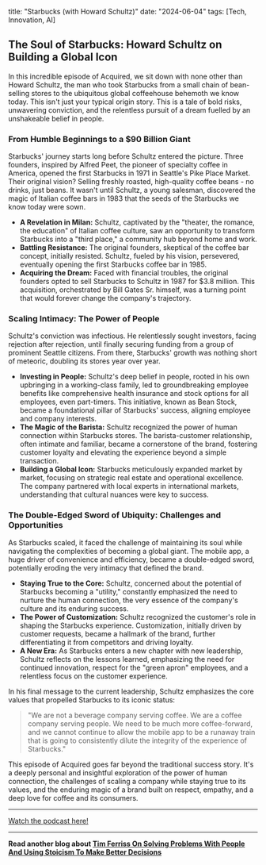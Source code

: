 

title: "Starbucks (with Howard Schultz)"
date: "2024-06-04"
tags: [Tech, Innovation, AI]


## The Soul of Starbucks: Howard Schultz on Building a Global Icon

In this incredible episode of Acquired, we sit down with none other than Howard Schultz, the man who took Starbucks from a small chain of bean-selling stores to the ubiquitous global coffeehouse behemoth we know today. This isn't just your typical origin story. This is a tale of bold risks, unwavering conviction, and the relentless pursuit of a dream fuelled by an unshakeable belief in people.

### From Humble Beginnings to a $90 Billion Giant

Starbucks' journey starts long before Schultz entered the picture. Three founders, inspired by Alfred Peet, the pioneer of specialty coffee in America, opened the first Starbucks in 1971 in Seattle's Pike Place Market.  Their original vision? Selling freshly roasted, high-quality coffee beans - no drinks, just beans. It wasn't until Schultz, a young salesman, discovered the magic of Italian coffee bars in 1983 that the seeds of the Starbucks we know today were sown. 

* **A Revelation in Milan:**  Schultz, captivated by the "theater, the romance, the education" of Italian coffee culture, saw an opportunity to transform Starbucks into a "third place," a community hub beyond home and work. 
* **Battling Resistance:** The original founders, skeptical of the coffee bar concept, initially resisted. Schultz, fueled by his vision, persevered, eventually opening the first Starbucks coffee bar in 1985.
* **Acquiring the Dream:**  Faced with financial troubles, the original founders opted to sell Starbucks to Schultz in 1987 for $3.8 million. This acquisition, orchestrated by Bill Gates Sr. himself, was a turning point that would forever change the company's trajectory. 

### Scaling Intimacy: The Power of People

Schultz's conviction was infectious. He relentlessly sought investors, facing rejection after rejection, until finally securing funding from a group of prominent Seattle citizens. From there, Starbucks' growth was nothing short of meteoric, doubling its stores year over year.  

* **Investing in People:**  Schultz's deep belief in people, rooted in his own upbringing in a working-class family, led to groundbreaking employee benefits like comprehensive health insurance and stock options for all employees, even part-timers. This initiative, known as Bean Stock, became a foundational pillar of Starbucks' success, aligning employee and company interests.
* **The Magic of the Barista:**  Schultz recognized the power of human connection within Starbucks stores. The barista-customer relationship, often intimate and familiar, became a cornerstone of the brand, fostering customer loyalty and elevating the experience beyond a simple transaction. 
* **Building a Global Icon:**  Starbucks meticulously expanded market by market, focusing on strategic real estate and operational excellence. The company partnered with local experts in international markets, understanding that cultural nuances were key to success.  

### The Double-Edged Sword of Ubiquity: Challenges and Opportunities

As Starbucks scaled, it faced the challenge of maintaining its soul while navigating the complexities of becoming a global giant. The mobile app, a huge driver of convenience and efficiency, became a double-edged sword, potentially eroding the very intimacy that defined the brand.

* **Staying True to the Core:**  Schultz, concerned about the potential of Starbucks becoming a "utility," constantly emphasized the need to nurture the human connection, the very essence of the company's culture and its enduring success. 
* **The Power of Customization:** Schultz recognized the customer's role in shaping the Starbucks experience. Customization, initially driven by customer requests, became a hallmark of the brand, further differentiating it from competitors and driving loyalty.
* **A New Era:**  As Starbucks enters a new chapter with new leadership, Schultz reflects on the lessons learned, emphasizing the need for continued innovation, respect for the "green apron" employees, and a relentless focus on the customer experience.

In his final message to the current leadership, Schultz emphasizes the core values that propelled Starbucks to its iconic status:

> "We are not a beverage company serving coffee. We are a coffee company serving people.  We need to be much more coffee-forward, and we cannot continue to allow the mobile app to be a runaway train that is going to consistently dilute the integrity of the experience of Starbucks."

This episode of Acquired goes far beyond the traditional success story. It's a deeply personal and insightful exploration of the power of human connection, the challenges of scaling a company while staying true to its values, and the enduring magic of a brand built on respect, empathy, and a deep love for coffee and its consumers.

---

<a href="https://youtube.com/watch?v=A0fvX-wV70Y" target="_blank">Watch the podcast here!</a>


---

**Read another blog about [Tim Ferriss On Solving Problems With People And Using Stoicism To Make Better Decisions](./20240124-timferriss-dailystoic)**

